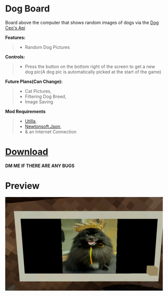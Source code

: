 # Dog Board

Board above the computer that shows random images of dogs via the [Dog Ceo's Api](<https://dog.ceo/dog-api/>)

**Features:**
>* Random Dog Pictures

**Controls:**
>* Press the button on the bottom right of the screen to get a new dog pic(A dog pic is automatically picked at the start of the game)

**Future Plans(Can Change):**
>* Cat Pictures,
>* Filtering Dog Breed,
>* Image Saving

**Mod Requirements**
>* [Utilla](<https://github.com/legoandmars/Utilla/releases/tag/v1.6.14>),
>* [Newtonsoft.Json](<https://github.com/legoandmars/Newtonsoft.Json/releases/tag/12.0.3>),
>* & an Internet Connection

# [Download](<https://github.com/LEPHROGFISH/GSabers/releases/download/v1/GSabers.dll>)

**DM ME IF THERE ARE ANY BUGS**

# Preview
![Preview](https://github.com/LEPHROGFISH/Dog-Board/blob/main/Preview.png?raw=true)

